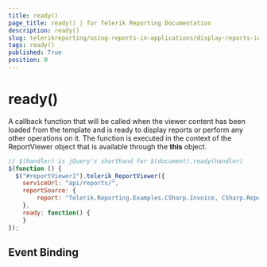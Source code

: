 ```yaml
---
title: ready()
page_title: ready() | for Telerik Reporting Documentation
description: ready()
slug: telerikreporting/using-reports-in-applications/display-reports-in-applications/web-application/html5-report-viewer/api-reference/reportviewer/events/ready()
tags: ready()
published: True
position: 0
---
```


# ready()



A callback function that will be called when the viewer content has been loaded from the template and is ready to display reports           or perform any other operations on it. The function is executed in the context of the ReportViewer object that is available through           the __this__ object.         

    
````js
// $(handler) is jQuery's shorthand for $(document).ready(handler)
$(function () {
  $("#reportViewer1").telerik_ReportViewer({
    serviceUrl: "api/reports/",
    reportSource: {
        report: "Telerik.Reporting.Examples.CSharp.Invoice, CSharp.ReportLibrary"
    },
    ready: function() {
    }
});
````

## Event Binding

